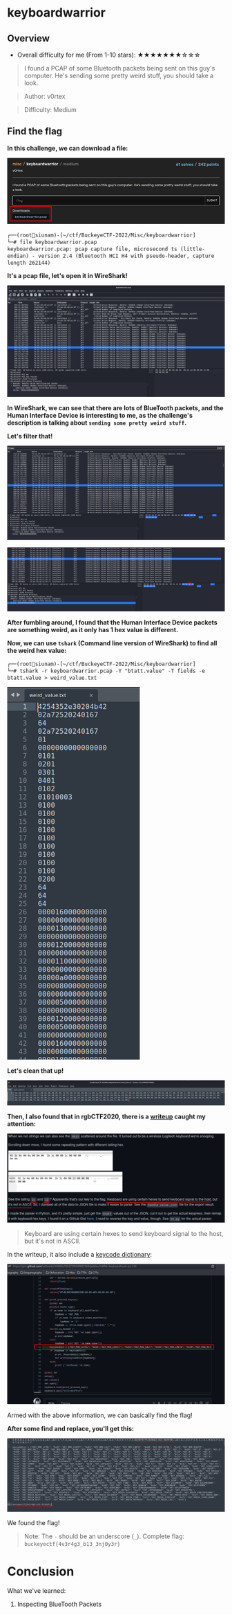 # keyboardwarrior

## Overview

- Overall difficulty for me (From 1-10 stars): ★★★★★★★☆☆☆

> I found a PCAP of some Bluetooth packets being sent on this guy's computer. He's sending some pretty weird stuff, you should take a look.

> Author: v0rtex

> Difficulty: Medium

## Find the flag

**In this challenge, we can download a file:**

![](https://github.com/siunam321/CTF-Writeups/blob/main/BuckeyeCTF-2022/images/Pasted%20image%2020221106080807.png)

```
┌──(root🌸siunam)-[~/ctf/BuckeyeCTF-2022/Misc/keyboardwarrior]
└─# file keyboardwarrior.pcap 
keyboardwarrior.pcap: pcap capture file, microsecond ts (little-endian) - version 2.4 (Bluetooth HCI H4 with pseudo-header, capture length 262144)
```

**It's a pcap file, let's open it in WireShark!**

![](https://github.com/siunam321/CTF-Writeups/blob/main/BuckeyeCTF-2022/images/Pasted%20image%2020221106080850.png)

**In WireShark, we can see that there are lots of BlueTooth packets, and the Human Interface Device is interesting to me, as the challenge's description is talking about `sending some pretty weird stuff`.**

**Let's filter that!**

![](https://github.com/siunam321/CTF-Writeups/blob/main/BuckeyeCTF-2022/images/Pasted%20image%2020221106081056.png)

![](https://github.com/siunam321/CTF-Writeups/blob/main/BuckeyeCTF-2022/images/Pasted%20image%2020221106081204.png)

**After fumbling around, I found that the Human Interface Device packets are something weird, as it only has 1 hex value is different.**

**Now, we can use `tshark` (Command line version of WireShark) to find all the weird hex value:**
```
┌──(root🌸siunam)-[~/ctf/BuckeyeCTF-2022/Misc/keyboardwarrior]
└─# tshark -r keyboardwarrior.pcap -Y "btatt.value" -T fields -e btatt.value > weird_value.txt
```

![](https://github.com/siunam321/CTF-Writeups/blob/main/BuckeyeCTF-2022/images/Pasted%20image%2020221106081322.png)

**Let's clean that up!**

![](https://github.com/siunam321/CTF-Writeups/blob/main/BuckeyeCTF-2022/images/Pasted%20image%2020221106081413.png)

**Then, I also found that in rgbCTF2020, there is a [writeup](https://github.com/spitfirerxf/rgbCTF2020/tree/master/PI1) caught my attention:**

![](https://github.com/siunam321/CTF-Writeups/blob/main/BuckeyeCTF-2022/images/Pasted%20image%2020221106081548.png)

> Keyboard are using certain hexes to send keyboard signal to the host, but it's not in ASCII.

In the writeup, it also include a [keycode dictionary](https://gist.github.com/willwade/30895e766273f606f821568dadebcc1c#file-keyboardhook-py-L42):

![](https://github.com/siunam321/CTF-Writeups/blob/main/BuckeyeCTF-2022/images/Pasted%20image%2020221106081635.png)

Armed with the above information, we can basically find the flag!

**After some find and replace, you'll get this:**

![](https://github.com/siunam321/CTF-Writeups/blob/main/BuckeyeCTF-2022/images/Pasted%20image%2020221106081851.png)

We found the flag!

> Note: The `-` should be an underscore (`_`). Complete flag: `buckeyectf{4v3r4g3_b13_3nj0y3r}`

# Conclusion

What we've learned:

1. Inspecting BlueTooth Packets